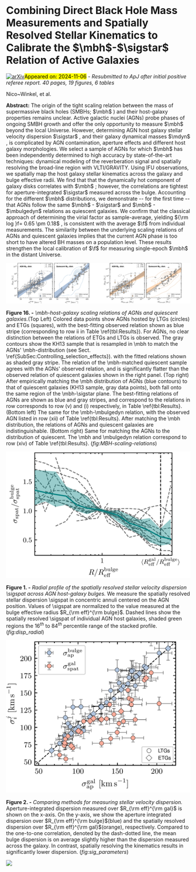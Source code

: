 <div class="macros" style="visibility:hidden;">
$\newcommand{\ensuremath}{}$
$\newcommand{\xspace}{}$
$\newcommand{\object}[1]{\texttt{#1}}$
$\newcommand{\farcs}{{.}''}$
$\newcommand{\farcm}{{.}'}$
$\newcommand{\arcsec}{''}$
$\newcommand{\arcmin}{'}$
$\newcommand{\ion}[2]{#1#2}$
$\newcommand{\textsc}[1]{\textrm{#1}}$
$\newcommand{\hl}[1]{\textrm{#1}}$
$\newcommand{\footnote}[1]{}$
$\newcommand{\vdag}{(v)^\dagger}$
$\newcommand$
$\newcommand$
$\newcommand$
$\newcommand$
$\newcommand$
$\newcommand$
$\newcommand$
$\newcommand$
$\newcommand$
$\newcommand$
$\newcommand$
$\newcommand$
$\newcommand$
$\newcommand$
$\newcommand$
$\newcommand$
$\newcommand$
$\newcommand$
$\newcommand\aa{@element@tr}$</div>



<div id="title">

# Combining Direct Black Hole Mass Measurements and Spatially Resolved Stellar Kinematics to Calibrate the $\mbh$-$\sigstar$ Relation of Active Galaxies

</div>
<div id="comments">

[![arXiv](https://img.shields.io/badge/arXiv-2411.02488-b31b1b.svg)](https://arxiv.org/abs/2411.02488)<mark>Appeared on: 2024-11-06</mark> -  _Resubmitted to ApJ after initial positive referee report. 40 pages, 19 figures, 6 tables_

</div>
<div id="authors">

Nico~Winkel, et al.

</div>
<div id="abstract">

**Abstract:** The origin of the tight scaling relation between the mass of supermassive black holes (SMBHs; $\mbh$ ) and their host-galaxy properties remains unclear.    Active galactic nuclei (AGNs) probe phases of ongoing SMBH growth and offer the only opportunity to measure $\mbh$ beyond the local Universe. However, determining AGN host galaxy stellar velocity dispersion $\sigstar$ , and their galaxy dynamical masses $\mdyn$ , is complicated by AGN contamination, aperture effects and different host galaxy morphologies.    We select a sample of AGNs for which $\mbh$ has been independently determined to high accuracy by state-of-the-art techniques: dynamical modeling of the reverberation signal and spatially resolving the broad-line region with VLTI/GRAVITY.    Using IFU observations, we spatially map the host galaxy stellar kinematics across the galaxy and bulge effective radii.    We find that that the dynamically hot component of galaxy disks correlates with $\mbh$ ; however, the correlations are tightest for aperture-integrated $\sigstar$ measured across the bulge.    Accounting for the different $\mbh$ distributions, we demonstrate -- for the first time -- that AGNs follow the same $\mbh$ - $\sigstar$ and $\mbh$ - $\mbulgedyn$ relations as quiescent galaxies.    We confirm that the classical approach of determining the virial factor as sample-average, yielding ${\rm log }f= 0.65 \pm 0.18$ , is consistent with the average $\f$ from individual measurements.    The similarity between the underlying scaling relations of AGNs and quiescent galaxies implies that the current AGN phase is too short to have altered BH masses on a population level. These results strengthen the local calibration of $\f$ for measuring single-epoch $\mbh$ in the distant Universe.

</div>

<div id="div_fig1">

<img src="tmp_2411.02488/./Figures/03_Results/Mbh-sigma_corr.png" alt="Fig16.1" width="50%"/><img src="tmp_2411.02488/./Figures/03_Results/Mbh-Mdyn_corr.png" alt="Fig16.2" width="50%"/>

**Figure 16. -** *\mbh-host-galaxy scaling relations of AGNs and quiescent galaxies.*(Top Left)
    Colored data points show AGNs hosted by LTGs (circles) and ETGs (squares), with the best-fitting observed relation shown as blue stripe (corresponding to row ii in Table \ref{tbl:Results}).
    For AGNs, no clear distinction between the relations of ETGs and LTGs is observed.
    The gray contours show the KH13 sample that is resampled in \mbh to match the AGNs' \mbh-distribution (see Sect. \ref{SubSec:Controlling_selection_effects}). with the fitted relations shown as shaded gray stripe.
    The relation of the \mbh-matched quiescent sample agrees with the AGNs' observed relation, and is significantly flatter than the observed relation of quiescent galaxies shown in the right panel.
    (Top right)
    After empirically matching the \mbh distribution of AGNs (blue contours) to that of quiescent galaxies (KH13 sample, gray data points), both fall onto the same region of the \mbh-\sigstar plane. The best-fitting relations of AGNs are shown as blue and gray stripes, and correspond to the relations in row corresponds to row (v) and (i) respectively, in Table \ref{tbl:Results}.
    (Bottom left)
    The same for the \mbh-\mbulgedyn relation, with the observed AGN listed in row (xii) of Table \ref{tbl:Results}.
    After matching the \mbh distribution, the relations of AGNs and quiescent galaxies are indistinguishable.
    (Bottom right) Same for matching the AGNs to the distribution of quiescent. The \mbh and \mbulgedyn relation correspond to row (xiv) of Table \ref{tbl:Results}.
     (*fig:MBH-scaling-relations*)

</div>
<div id="div_fig2">

<img src="tmp_2411.02488/./Figures/03_Results/disp_reff_bulge.png" alt="Fig1" width="100%"/>

**Figure 1. -** *Radial profile of the spatially resolved stellar velocity dispersion \sigspat across AGN host-galaxy bulges.*
   We measure the spatially resolved stellar dispersion \sigspat in concentric annuli centered on the AGN position.
   Values of \sigspat are normalized to the value measured at the bulge effective radius $R_{\rm eff}^{\rm bulge}$.
   Dashed lines show the spatially resolved \sigspat of individual AGN host galaxies, shaded green regions the 16$^{th}$ to 84$^{th}$ percentile range of the stacked profile.
    (*fig:disp_radial*)

</div>
<div id="div_fig3">

<img src="tmp_2411.02488/./Figures/03_Results/sig_parameters.png" alt="Fig2" width="100%"/>

**Figure 2. -** *Comparing methods for measuring stellar velocity dispersion.*
   Aperture-integrated dispersion measured over $R_{\rm eff}^{\rm gal}$ is shown on the x-axis. On the y-axis, we show the aperture integrated dispersion over $R_{\rm eff}^{\rm bulge}$(blue) and the spatially resolved dispersion over $R_{\rm eff}^{\rm gal}$(orange), respectively.
   Compared to the one-to-one correlation, denoted by the dash-dotted line, the mean bulge dispersion is on average slightly higher than the dispersion measured across the galaxy. In contrast, spatially resolving the kinematics results in significantly lower dispersion.
    (*fig:sig_parameters*)

</div><div id="qrcode"><img src=https://api.qrserver.com/v1/create-qr-code/?size=100x100&data="https://arxiv.org/abs/2411.02488"></div>